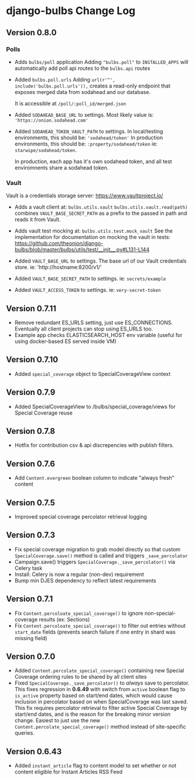 # django-bulbs Change Log

## Version 0.8.0

### Polls

- Adds `bulbs/poll` application
  Adding `"bulbs.poll"` to `INSTALLED_APPS` will
    automatically add poll api routes to the `bulbs.api` routes

- Added `bulbs.poll.urls`
  Adding `url(r'^', include('bulbs.poll.urls')),` creates a read-only
    endpoint that exposes merged data from sodahead and our database.

    It is accessible at `/poll/:poll_id/merged.json`

- Added `SODAHEAD_BASE_URL` to settings.
  Most likely value is: `'https://onion.sodahead.com'`

- Added `SODAHEAD_TOKEN_VAULT_PATH` to settings.
  In local/testing environments, this should be: `'sodahead/token'`
  In production environments, this should be: `:property/sodahead/token`
    ie: `starwipe/sodahead/token`.

  In production, each app has it's own sodahead token, and all test
    enviromnents share a sodahead token.

### Vault

Vault is a credentials storage server:
<a href="https://www.vaultproject.io/">https://www.vaultproject.io/</a>

- Adds a vault client at: `bulbs.utils.vault`
  `bulbs.utils.vault.read(path)` combines `VAULT_BASE_SECRET_PATH`
    as a prefix to the passed in path and reads it from Vault.

- Adds vault test mocking at: `bulbs.utils.test.mock_vault`
  See the implementation for documentation on mocking the vault in tests:
  <a href="https://github.com/theonion/django-bulbs/blob/master/bulbs/utils/test/__init__.py#L131-L144">
    https://github.com/theonion/django-bulbs/blob/master/bulbs/utils/test/__init__.py#L131-L144
  </a>

- Added `VAULT_BASE_URL` to settings.
  The base url of our Vault credentials store.
    ie: 'http://hostname:8200/v1/'

- Added `VAULT_BASE_SECRET_PATH` to settings.
    ie: `secrets/example`

- Added `VAULT_ACCESS_TOKEN` to settings.
    ie: `very-secret-token`

## Version 0.7.11

- Remove redundant ES_URLS setting, just use ES_CONNECTIONS. Eventually all client projects can stop using ES_URLS too. 
- Example app checks ELASTICSEARCH_HOST env variable (useful for using docker-based ES served inside VM)

## Version 0.7.10

- Added `special_coverage` object to SpecialCoverageView context

## Version 0.7.9

- Added SpecialCoverageView to /bulbs/special_coverage/views for Special Coverage reuse

## Version 0.7.8

- Hotfix for contribution csv & api discrepencies with publish filters.

## Version 0.7.6

- Add `Content.evergreen` boolean column to indicate "always fresh" content

## Version 0.7.5

- Improved special coverage percolator retrieval logging

## Version 0.7.3

- Fix special coverage migration to grab model directly so that custom `SpecialCoverage.save()` method is called and triggers `_save_percolator`
- Campaign.save() triggers `SpecialCoverage._save_percolator()` via Celery task
- Install: Celery is now a regular (non-dev) requirement
- Bump min DJES dependency to reflect latest requirements

## Version 0.7.1

- Fix `Content.percoloate_special_coverage()` to ignore non-special-coverage results (ex: Sections)
- Fix `Content.percoloate_special_coverage()` to filter out entries without `start_date` fields (prevents search failure if one entry in shard was missing field)

## Version 0.7.0

- Added `Content.percolate_special_coverage()` containing new Special Coverage ordering rules to be shared by all client sites
- Fixed `SpecialCoverage._save_percolator()` to *always* save to percolator. This fixes regression in **0.6.49** with switch from `active` boolean flag to `is_active` property based on start/end dates, which would cause inclusion in percolator based on when SpecialCoverage was last saved. This fix requires percolator retrieval to filter active Special Coverage by start/end dates, and is the reason for the breaking minor version change. Easiest to just use the new `Content.percolate_special_coverage()` method instead of site-specific queries.

## Version 0.6.43

- Added `instant_article` flag to content model to set whether or not content eligible for Instant Articles RSS Feed
